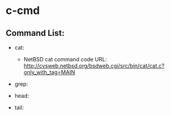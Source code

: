 # c-cmd

## Command List:
 - cat:
   - NetBSD cat command code URL: http://cvsweb.netbsd.org/bsdweb.cgi/src/bin/cat/cat.c?only_with_tag=MAIN

 - grep:

 - head:

 - tail:

